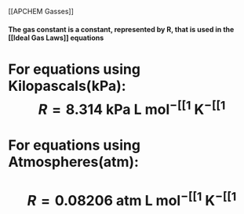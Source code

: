 [[APCHEM Gasses]]

#### The gas constant is a constant, represented by R, that is used in the [[Ideal Gas Laws]] equations
# For equations using Kilopascals(kPa): $$ R = 8.314 \text{ kPa L mol}^{-[[1}\text{ K}^{-[[1}$$
# For equations using Atmospheres(atm):
# $$ R = 0.08206 \text{ atm L mol}^{-[[1}\text{ K}^{-[[1}$$
